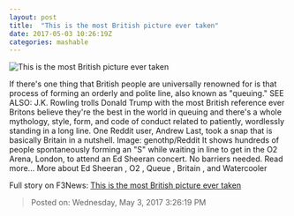 ```yaml
---
layout: post
title:  "This is the most British picture ever taken"
date: 2017-05-03 10:26:19Z
categories: mashable
---
```


![This is the most British picture ever taken](http://i.amz.mshcdn.com/dkYmABP9i7R8y1uyzjrpkQOav9E=/1200x630/2017%2F05%2F03%2F68%2Fc6e61729dd3848b6b27a5796137492e6.df826.jpg)

If there's one thing that British people are universally renowned for is that process of forming an orderly and polite line, also known as "queuing." SEE ALSO: J.K. Rowling trolls Donald Trump with the most British reference ever Britons believe they're the best in the world in queuing and there's a whole mythology, style, form, and code of conduct related to patiently, wordlessly standing in a long line. One Reddit user, Andrew Last, took a snap that is basically Britain in a nutshell. Image: genothp/Reddit It shows hundreds of people spontaneously forming an "S" while waiting in line to get in the O2 Arena, London, to attend an Ed Sheeran concert. No barriers needed. Read more... More about Ed Sheeran , O2 , Queue , Britain , and Watercooler


Full story on F3News: [This is the most British picture ever taken](http://www.f3nws.com/n/WGzvVH)

> Posted on: Wednesday, May 3, 2017 3:26:19 PM
